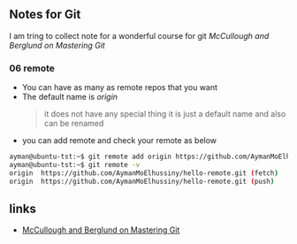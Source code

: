 ## Notes for Git
I am tring to collect note for a wonderful course for git 
*McCullough and Berglund on Mastering Git*

### 06 remote
- You can have as many as remote repos that you want
- The default name is *origin*
  > it does not have any special thing  it is just a default name and also can be renamed
- you can add remote and check your remote as below
```bash
ayman@ubuntu-tst:~$ git remote add origin https://github.com/AymanMoElhussiny/hello-remote.git
ayman@ubuntu-tst:~$ git remote -v
origin  https://github.com/AymanMoElhussiny/hello-remote.git (fetch)
origin  https://github.com/AymanMoElhussiny/hello-remote.git (push)
```


## links
- [McCullough and Berglund on Mastering Git ](http://docs.ptgels.com/)
